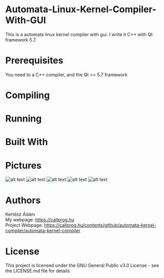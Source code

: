 # Automata-Linux-Kernel-Compiler-With-GUI
This is a automata linux kernel compiler with gui. I write it C++ with Qt framework 5.7.

# Prerequisites
You need to a C++ compiler, and the Qt >= 5.7 framework

# Compiling


# Running


# Built With
 

# Pictures
![alt text](https://user-images.githubusercontent.com/12465316/27004429-6e8ec570-4e09-11e7-880a-5300adbd8f64.png)
![alt text](https://user-images.githubusercontent.com/12465316/27004433-76405d6a-4e09-11e7-9f86-f62e3c0ca2a0.png)
![alt text](https://user-images.githubusercontent.com/12465316/27004435-7bcd236c-4e09-11e7-93a0-48d692839bd7.png)
![alt text](https://user-images.githubusercontent.com/12465316/27004436-7ec07808-4e09-11e7-8698-66363a9342c9.png)
![alt text](https://user-images.githubusercontent.com/12465316/27004442-89521aec-4e09-11e7-8c97-54d1c5d7f497.png)

# Authors
Kertész Ádám
<br>My webpage: https://callprog.hu
<br>Project Webpage: https://callprog.hu/contents/github/automata-kernel-compiler/automata-kernel-compiler
 
# License
This project is licensed under the GNU General Public v3.0 License - see the LICENSE.md file for details
